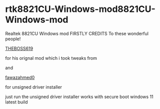 # rtk8821CU-Windows-mod8821CU-Windows-mod
Realtek 8821CU Windows mod
FIRSTLY CREDITS To these wonderful people!

[THEBOSS619](https://www.techpowerup.com/forums/members/theboss619.184112/)

for his orignal mod which i took tweaks from 

and

[fawazahmed0](https://github.com/fawazahmed0/windows-unsigned-driver-installer)

for unsigned driver installer

just run the unsigned driver installer 
works with secure boot windows 11 latest build 
